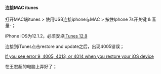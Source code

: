 #### 连接MAC itunes

打开MAC端itunes > 使用USB连接iphone与MAC > 按住Iphone 7s开关键 & 音量-；

iPhone iOS为12.1.2，必须安卓[iTunes 12.8](https://support.apple.com/kb/DL1977?viewlocale=en_US&locale=en_US) 

连接到iTunes点击restore and update之后，出现4005错误；

[If you see error 9, 4005, 4013, or 4014 when you restore your iOS device](https://support.apple.com/zh-cn/HT201444)

在王宏超的电脑上弄好了；